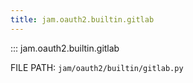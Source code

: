 ```yaml
---
title: jam.oauth2.builtin.gitlab
---
```


::: jam.oauth2.builtin.gitlab

FILE PATH: `jam/oauth2/builtin/gitlab.py`